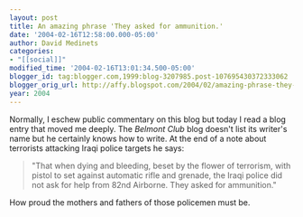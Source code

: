 ```yaml
---
layout: post
title: An amazing phrase 'They asked for ammunition.'
date: '2004-02-16T12:58:00.000-05:00'
author: David Medinets
categories:
- "[[social]]"
modified_time: '2004-02-16T13:01:34.500-05:00'
blogger_id: tag:blogger.com,1999:blog-3207985.post-107695430372333062
blogger_orig_url: http://affy.blogspot.com/2004/02/amazing-phrase-they-asked-for.md
year: 2004
---
```


<p>Normally, I eschew public commentary on this blog but today I read a blog entry that moved me deeply. The <i>Belmont
        Club</i> blog doesn't list its
    writer's name but he certainly knows how to write. At the end of a note about terrorists attacking Iraqi police
    targets he says:
<blockquote>"That when dying and bleeding, beset by the flower of terrorism, with pistol to set against automatic rifle
    and grenade,
    the Iraqi police did not ask for help from 82nd Airborne. They asked for ammunition."</blockquote>
</p>
<p>How proud the mothers and fathers of those policemen must be.</p>